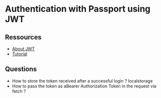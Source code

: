 # Authentication with Passport using JWT

## Ressources
- [About JWT](https://medium.com/vandium-software/5-easy-steps-to-understanding-json-web-tokens-jwt-1164c0adfcec)
- [Tutorial](https://medium.com/front-end-hacking/learn-using-jwt-with-passport-authentication-9761539c4314)


## Questions
- How to store the token received after a successful login ? localstorage
- How to pass the token as aBearer Authorization Token in the request via fetch ?